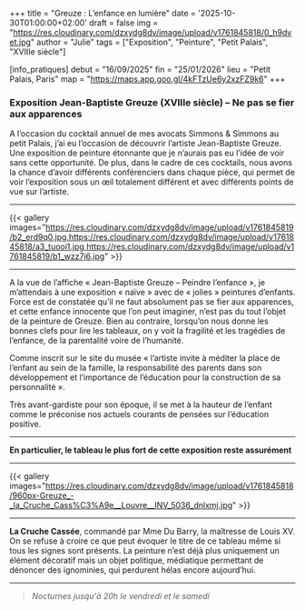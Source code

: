 +++
title = "Greuze : L’enfance en lumière"
date = '2025-10-30T01:00:00+02:00'
draft = false
img = "https://res.cloudinary.com/dzxydg8dv/image/upload/v1761845818/0_h9dvet.jpg"
author = "Julie"
tags = ["Exposition", "Peinture", "Petit Palais", "XVIIIe siècle"]

[info_pratiques]
debut = "16/09/2025"
fin = "25/01/2026"
lieu = "Petit Palais, Paris"
map = "https://maps.app.goo.gl/4kFTzUe6y2xzFZ9k6"
+++

### Exposition Jean-Baptiste Greuze (XVIIIe siècle) – Ne pas se fier aux apparences

A l’occasion du cocktail annuel de mes avocats Simmons &amp; Simmons au petit Palais, j’ai eu 
l’occasion de découvrir l’artiste Jean-Baptiste Greuze. Une exposition de peinture étonnante 
que je n’aurais pas eu l’idée de voir sans cette opportunité. De plus, dans le cadre de ces 
cocktails, nous avons la chance d’avoir différents conférenciers dans chaque pièce, qui 
permet de voir l’exposition sous un œil totalement différent et avec différents points de vue 
sur l’artiste.

---

{{< gallery images="https://res.cloudinary.com/dzxydg8dv/image/upload/v1761845819/b2_erd9q0.jpg,https://res.cloudinary.com/dzxydg8dv/image/upload/v1761845818/a3_tuooi1.jpg,https://res.cloudinary.com/dzxydg8dv/image/upload/v1761845819/b1_wzz7j6.jpg" >}}

---

A la vue de l’affiche « Jean-Baptiste Greuze – Peindre l’enfance », je m’attendais à une 
exposition « naïve » avec de « jolies » peintures d’enfants. Force est de constatée qu’il ne 
faut absolument pas se fier aux apparences, et cette enfance innocente que l’on peut 
imaginer, n’est pas du tout l’objet de la peinture de Greuze. Bien au contraire, lorsqu’on nous 
donne les bonnes clefs pour lire les tableaux, on y voit la fragilité et les tragédies de 
l’enfance, de la parentalité voire de l’humanité.

Comme inscrit sur le site du musée « l’artiste invite à méditer la place de l’enfant au sein de 
la famille, la responsabilité des parents dans son développement et l’importance de 
l’éducation pour la construction de sa personnalité ».

Très avant-gardiste pour son époque, il se met à la hauteur de l’enfant comme le préconise 
nos actuels courants de pensées sur l’éducation positive.

---

**En particulier, le tableau le plus fort de cette exposition reste assurément**

---

{{< gallery images="https://res.cloudinary.com/dzxydg8dv/image/upload/v1761845818/960px-Greuze_-_la_Cruche_Cass%C3%A9e__Louvre__INV_5036_dnlxmj.jpg" >}}

---


**La Cruche Cassée**, commandé par Mme Du Barry, la maîtresse de Louis XV. 
On se refuse à croire ce que peut évoquer le titre de ce tableau même 
si tous les signes sont présents. La peinture n’est déjà plus uniquement un 
élément décoratif mais un objet politique, médiatique permettant de 
dénoncer des ignominies, qui perdurent hélas encore aujourd’hui.

---


> *Nocturnes jusqu'à 20h le vendredi et le samedi*
